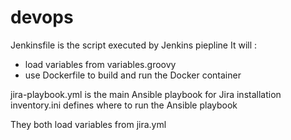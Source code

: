 # devops

Jenkinsfile is the script executed by Jenkins piepline
It will :
- load variables from variables.groovy
- use Dockerfile to build and run the Docker container

jira-playbook.yml is the main Ansible playbook for Jira installation
inventory.ini defines where to run the Ansible playbook

They both load variables from jira.yml
